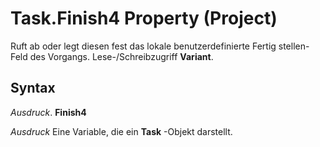 
# Task.Finish4 Property (Project)

Ruft ab oder legt diesen fest das lokale benutzerdefinierte Fertig stellen-Feld des Vorgangs. Lese-/Schreibzugriff  **Variant**.


## Syntax

 _Ausdruck_. **Finish4**

 _Ausdruck_ Eine Variable, die ein **Task** -Objekt darstellt.


